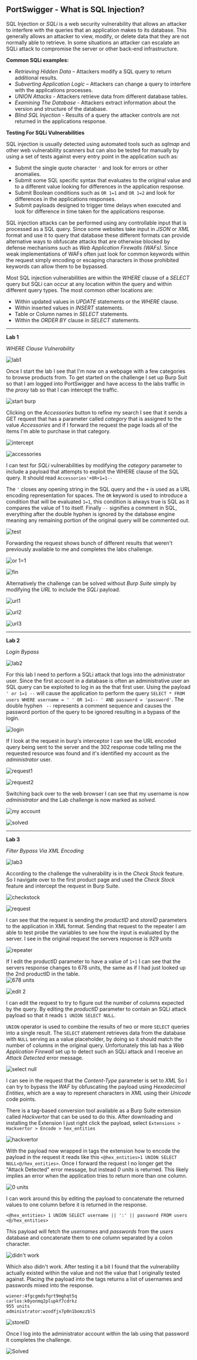## **PortSwigger - What is SQL Injection?**

SQL Injection or *SQLi* is a web security vulnerability that allows an attacker to interfere with the queries that an application makes to its database. This generally allows an attacker to view, modify, or delete data that they are not normally able to retrieve. In some situations an attacker can escalate an SQLi attack to compromise the server or other back-end infrastructure. 
 
**Common SQLi examples:** 

* *Retrieving Hidden Data* – Attackers modify a SQL query to return additional results.
* *Subverting Application Logic* – Attackers can change a query to interfere with the applications processes.
* *UNION Attacks* - Attackers retrieve data from different database tables.
* *Examining The Database* - Attackers extract information about the version and structure of the database.
* *Blind SQL Injection* - Results of a query the attacker controls are not returned in the applications response.

**Testing For SQLi Vulnerabilities**

SQL injection is usually detected using automated tools such as *sqlmap* and other web vulnerability scanners but can also be tested for manually by using a set of tests against every entry point in the application such as:

* Submit the single quote character `'` and look for errors or other anomalies.
* Submit some SQL specific syntax that evaluates to the original value and to a different value looking for differences in the application response.
* Submit Boolean conditions such as `OR 1=1` and `OR 1=2` and look for differences in the applications responses.
* Submit payloads designed to trigger time delays when executed and look for difference in time taken for the applications response. 

SQL injection attacks can be performed using any controllable input that is processed as a SQL query. Since some websites take input in *JSON* or *XML* format and use it to query that database these different formats can provide alternative ways to obfuscate attacks that are otherwise blocked by defense mechanisms such as *Web Application Firewalls (WAFs)*. Since weak implementations of WAFs often just look for common keywords within the request simply encoding or escaping characters in those prohibited keywords can allow them to be bypassed.  

Most SQL injection vulnerabilities are within the *WHERE* clause of a *SELECT* query but SQLi can occur at any location within the query and within different query types. The most common other locations are: 

* Within updated values in *UPDATE* statements or the *WHERE* clause.
* Within inserted values in *INSERT* statements.
* Table or Column names in *SELECT* statements.
* Within the *ORDER BY* clause in *SELECT* statements.

---

**Lab 1**

*WHERE Clause Vulnerability*

![lab1](/docs/assets/images/portswigger/sqli/whatissqli/wsql01.png)

Once I start the lab I see that I'm now on a webpage with a few categories to browse products from. To get started on the challenge I set up Burp Suit so that I am logged into PortSwigger and have access to the labs traffic in the *proxy* tab so that I can intercept the traffic. 

![start burp](/docs/assets/images/portswigger/sqli/whatissqli/wsql02.png)

Clicking on the *Accessories* button to refine my search I see that it sends a GET request that has a parameter called *category* that is assigned to the value *Accessories* and if I forward the request the page loads all of the items I'm able to purchase in that category.  

![intercept](/docs/assets/images/portswigger/sqli/whatissqli/wsql03.png)

![accessories](/docs/assets/images/portswigger/sqli/whatissqli/wsql04.png)

I can test for *SQLi* vulnerabilities by modifying the *category* parameter to include a payload that attempts to exploit the WHERE clause of the SQL query. It should read `Accessories'+OR+1=1--` 

The `'` closes any opening string in the SQL query and the `+` is used as a URL encoding representation for spaces. The `OR` keyword is used to introduce a condition that will be evaluated `1=1`, this condition is always true is SQL as it compares the value of 1 to itself.  Finally `--` signifies a comment in SQL, everything after the double hyphen is ignored by the database engine meaning any remaining portion of the original query will be commented out. 

![test](/docs/assets/images/portswigger/sqli/whatissqli/wsql05.png)

Forwarding the request shows bunch of different results that weren't previously available to me and completes the labs challenge. 

![or 1=1](/docs/assets/images/portswigger/sqli/whatissqli/wsql06.png)

![fin](/docs/assets/images/portswigger/sqli/whatissqli/wsql07.png)

Alternatively the challenge can be solved without *Burp Suite* simply by modifying the *URL* to include the *SQLi* payload. 

![url1](/docs/assets/images/portswigger/sqli/whatissqli/wsql08.png)

![url2](/docs/assets/images/portswigger/sqli/whatissqli/wsql09.png)

![url3](/docs/assets/images/portswigger/sqli/whatissqli/wsql10.png)

---

**Lab 2**

*Login Bypass*

![lab2](/docs/assets/images/portswigger/sqli/whatissqli/wsql11.png)

For this lab I need to perform a SQLi attack that logs into the administrator user. Since the first account in a database is often an administrative user an SQL query can be exploited to log in as the that first user. Using the payload `' or 1=1 --` will cause the application to perform the query ` SELECT * FROM users WHERE username = ' ' OR 1=1-- ' AND password = 'password' `. The double hyphen ` --` represents a comment sequence and causes the password portion of the query to be ignored resulting in a bypass of the login. 

![login](/docs/assets/images/portswigger/sqli/whatissqli/wsql12.png)

If I look at the request in burp's interceptor I can see the URL encoded query being sent to the server and the  302 response code telling me the requested resource was found and it's identified my account as the *administrator* user. 

![request1](/docs/assets/images/portswigger/sqli/whatissqli/wsql13.png)

![request2](/docs/assets/images/portswigger/sqli/whatissqli/wsql14.png)

Switching back over to the web browser I can see that my username is now *administrator* and the Lab challenge is now marked as *solved*. 

![my account](/docs/assets/images/portswigger/sqli/whatissqli/wsql15.png)

![solved](/docs/assets/images/portswigger/sqli/whatissqli/wsql16.png)

---

**Lab 3**

*Filter Bypass Via XML Encoding*

![lab3](/docs/assets/images/portswigger/sqli/whatissqli/wsql17.png)

According to the challenge the vulnerability is in the *Check Stock* feature. So I navigate over to the first product page and used the *Check Stock* feature and intercept the request in Burp Suite. 

![checkstock](/docs/assets/images/portswigger/sqli/whatissqli/wsql18.png)

![request](/docs/assets/images/portswigger/sqli/whatissqli/wsql19.png)

I can see that the request is sending the *productID* and *storeID* parameters to the application in XML format. Sending that request to the repeater I am able to test probe the variables to see how the input is evaluated by the server. I see in the original request the servers response is *929 units*

![repeater](/docs/assets/images/portswigger/sqli/whatissqli/wsql20.png)

If I edit the productID parameter to have a value of `1+1` I can see that the servers response changes to 678 units, the same as if I had just looked up the 2nd productID in the table.  
![678 units](/docs/assets/images/portswigger/sqli/whatissqli/wsql21.png)

![edit 2](/docs/assets/images/portswigger/sqli/whatissqli/wsql22.png)

I can edit the request to try to figure out the number of columns expected by the query. By editing the *productID* parameter to contain an SQLi attack payload so that it reads `1 UNION SELECT NULL`.  

`UNION` operator is used to combine the results of two or more `SELECT` queries into a single result. The `SELECT` statement retrieves data from the database with `NULL` serving as a value placeholder, by doing so it should match the number of columns in the original query.  Unfortunately this lab has a *Web Application Firewall* set up to detect such an SQLi attack and I receive an *Attack Detected* error message. 

![select null](/docs/assets/images/portswigger/sqli/whatissqli/wsql23.png)

I can see in the request that the *Content-Type* parameter is set to *XML* So I can try to bypass the *WAF*  by obfuscating the payload using *Hexadecimal Entities*, which are a way to represent characters in *XML* using their *Unicode* code points.   

There is a tag-based conversion tool available as a Burp Suite extension called *Hackvertor*  that can be used to do this. After downloading and installing the Extension I just right click the payload, select `Extensions > Hackvertor > Encode > hex_entities` 

![hackvertor](/docs/assets/images/portswigger/sqli/whatissqli/wsql24.png)

With the payload now wrapped in tags the extension how to encode the payload in the request it reads like this `<@hex_entities>1 UNION SELECT NULL<@/hex_entities>`. Once I forward the request I no longer get the "Attack Detected" error message, but instead *0 units* is returned. This likely implies an error when the application tries to return more than one column.  

![0 units](/docs/assets/images/portswigger/sqli/whatissqli/wsql25.png)

I can work around this by editing the payload to concatenate the returned values to one column before it is returned in the response.  

`<@hex_entities> 1 UNION SELECT username || ':' || password FROM users <@/hex_entities>` 

This payload will fetch the *usernames* and *passwords* from the *users* database and concatenate them to one column separated by a colon character.  

![didn't work](/docs/assets/images/portswigger/sqli/whatissqli/wsql26.png)

Which also didn't work. After testing it a bit I found that the vulnerability actually existed within the <storeID> value and not the <productID> value that I originally tested against. Placing the payload into the *<storeID>* tags returns a list of usernames and passwords mixed into the response. 

``` 
wiener:4fgcgmdsfqrt9mghqt5q 
carlos:k0yonmq2plupkf7cdrkz 
955 units 
administrator:wzodfjx7p0n1bomzzbl5 
```

![storeID](/docs/assets/images/portswigger/sqli/whatissqli/wsql27.png)

Once I log into the administrator account within the lab using that password it completes the challenge. 

![Solved](/docs/assets/images/portswigger/sqli/whatissqli/wsql28.png)

